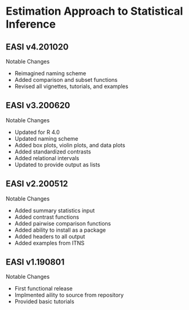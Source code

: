 # Estimation Approach to Statistical Inference

## EASI v4.201020

Notable Changes

- Reimagined naming scheme
- Added comparison and subset functions
- Revised all vignettes, tutorials, and examples

## EASI v3.200620

Notable Changes

- Updated for R 4.0
- Updated naming scheme
- Added box plots, violin plots, and data plots
- Added standardized contrasts
- Added relational intervals
- Updated to provide output as lists

## EASI v2.200512

Notable Changes

- Added summary statistics input
- Added contrast functions
- Added pairwise comparison functions
- Added ability to install as a package
- Added headers to all output
- Added examples from ITNS

## EASI v1.190801

Notable Changes

- First functional release
- Implmented aility to source from repository
- Provided basic tutorials
